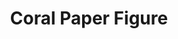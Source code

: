 ---
name: coral-supplementary-figure-10
layout: vistory
title: Coral Paper Figure
hidden: true
description: Coral is an analysis tool for interactively creating cohorts.
vistory: https://coral.caleydoapp.org/#clue_graph=coralPaperCaseStudy1Wxti6&clue_state=16
redirect_from: /coral-supplementary-figure-10.html
---